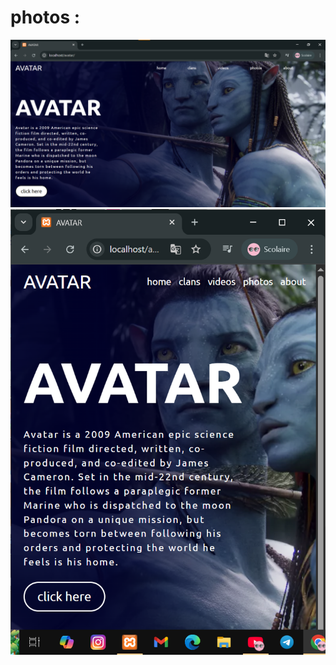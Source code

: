 # photos :

![Description de l'image](https://github.com/ZEBIRIxFR/plateforme_de_streaming-/blob/main/Capture%20d%E2%80%99%C3%A9cran%20AVATAR.png?raw=true)
![Description de l'image](https://github.com/ZEBIRIxFR/plateforme_de_streaming-/blob/main/Capture%20d%E2%80%99%C3%A9cran%20AVATAR2.png?raw=true)

